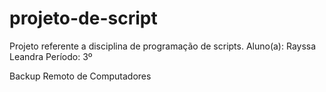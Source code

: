 # projeto-de-script
Projeto referente a disciplina de programação de scripts.
Aluno(a): Rayssa Leandra
Período: 3º

Backup Remoto de Computadores

